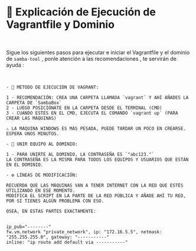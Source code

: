 # 📝 Explicación de Ejecución de Vagrantfile y Dominio
<br>

Sigue los siguientes pasos para ejecutar e iniciar el Vagrantfile y el dominio de ``samba-tool`` , ponle atención a las recomendaciones , te servirán de ayuda :

<br>

~~~~
- 🚀 MÉTODO DE EJECUCIÓN DE VAGRANT:

1 - RECOMENDACIÓN: CREA UNA CARPETA LLAMADA `vagrant` Y AHÍ AÑADES LA CARPETA DE `SambaBox`  
2 - LUEGO POSICIÓNATE EN LA CARPETA DESDE EL TERMINAL (CMD)  
3 - CUANDO ESTÉS EN EL CMD, EJECUTA EL COMANDO `vagrant up` (PARA CREAR LAS MÁQUINAS)

⚠️ LA MÁQUINA WINDOWS ES MÁS PESADA, PUEDE TARDAR UN POCO EN CREARSE. ESPERA UNOS MINUTOS.

- 🔐 UNIR EQUIPO AL DOMINIO:

1 - PARA UNIRTE AL DOMINIO, LA CONTRASEÑA ES `"abc123."`  
LA CONTRASEÑA ES LA MISMA PARA TODOS LOS EQUIPOS Y USUARIOS QUE ESTÁN EN EL DOMINIO.

- ⚙️ LÍNEAS DE MODIFICACIÓN:

RECUERDA QUE LAS MÁQUINAS VAN A TENER INTERNET CON LA RED QUE ESTÉS UTILIZANDO EN ESE MOMENTO.  
MODIFICA EL SCRIPT EN LA PARTE DE LA RED PÚBLICA Y AÑADE AHÍ TU RED, POR SI TIENES ALGÚN PROBLEMA CON ESO.

OSEA, EN ESTAS PARTES EXACTAMENTE:


ip_pub="--------"
fw.vm.network "private_network", ip: "172.16.5.5", netmask: "255.255.255.0", gateway: "-----------"
inline: "ip route add default via -----------"
~~~~
